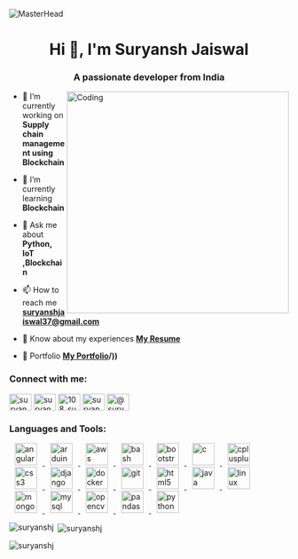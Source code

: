 ![MasterHead](https://mir-s3-cdn-cf.behance.net/project_modules/1400/6c0f9b95746151.5e9ecde69599e.gif)
<h1 align="center">Hi 👋, I'm Suryansh Jaiswal</h1>
<h3 align="center">A passionate developer from India</h3>
<img align="right" alt="Coding" width="400" src="https://th.bing.com/th/id/R.436be1cf99ccdc2b2a85ddac79b952f0?rik=HalCZYdEMVBy2g&riu=http%3a%2f%2fwww.ipvision.ca%2fimg%2fsolution%2fblockchain.gif&ehk=HaTa3ZSFB8xISFHBMPI%2b6W7bpVkZmcxaz8X%2b8%2bmOxK4%3d&risl=&pid=ImgRaw&r=0">

- 🔭 I’m currently working on **Supply chain management using Blockchain**

- 🌱 I’m currently learning **Blockchain**

- 💬 Ask me about **Python, IoT ,Blockchain**

- 📫 How to reach me **suryanshjaiswal37@gmail.com**

- 📄 Know about my experiences **[My Resume](http://bit.ly/suryanshj-resume)**

- 💼 Portfolio **[My Portfolio](https://www.suryansh-jaiswal.me/)/))**

<h3 align="left">Connect with me:</h3>
<p align="left">
<a href="https://linkedin.com/in/suryanshj" target="blank"><img align="center" src="https://www.svgrepo.com/show/521725/linkedin.svg" alt="suryanshj" height="30" width="40" /></a>
<a href="https://www.codechef.com/users/suryansh_37" target="blank"><img align="center" src="https://cdn.jsdelivr.net/npm/simple-icons@3.1.0/icons/codechef.svg" alt="suryansh_37" height="30" width="40" /></a>
<a href="https://www.hackerrank.com/108_suryansh" target="blank"><img align="center" src="https://www.svgrepo.com/show/443126/brand-hackerrank.svg" alt="108_suryansh" height="30" width="40" /></a>
<a href="https://www.leetcode.com/suryansh_jaiswal" target="blank"><img align="center" src="https://www.svgrepo.com/show/341985/leetcode.svg" alt="suryansh_jaiswal" height="30" width="40" /></a>
<a href="https://www.hackerearth.com/@suryanshjaiswal37" target="blank"><img align="center" src="https://www.svgrepo.com/show/330600/hackerearth.svg" alt="@suryanshjaiswal37" height="30" width="40" /></a>
</p>

<h3 align="left">Languages and Tools:</h3>
<p align="left"> 
<a href="https://angular.io" target="_blank" > <img src="https://www.svgrepo.com/show/452156/angular.svg" alt="angular" width="40" height="40" hspace="10"/> </a> 
<a href="https://www.arduino.cc/" target="_blank" > <img src="https://www.svgrepo.com/show/473549/arduino.svg" alt="arduino" width="40" height="40"  hspace="10"/> </a> 
<a href="https://aws.amazon.com" target="_blank" > <img src="https://www.svgrepo.com/show/376356/aws.svg" alt="aws" width="40" height="40"  hspace="10"/> </a> 
<a href="https://www.gnu.org/software/bash/" target="_blank" > <img src="https://www.vectorlogo.zone/logos/gnu_bash/gnu_bash-icon.svg" alt="bash" width="40" height="40"  hspace="10"/> </a> 
<a href="https://getbootstrap.com" target="_blank" > <img src="https://upload.wikimedia.org/wikipedia/commons/thumb/b/b2/Bootstrap_logo.svg/768px-Bootstrap_logo.svg.png?20210507000024" alt="bootstrap" width="40" height="40"  hspace="10"/> </a>
<a href="https://www.cprogramming.com/" target="_blank" > <img src="https://www.svgrepo.com/show/373482/c.svg" alt="c" width="40" height="40"  hspace="10"/> </a> 
<a href="https://www.w3schools.com/cpp/" target="_blank" > <img src="https://www.svgrepo.com/show/521339/c-plusplus-16.svg" alt="cplusplus" width="40" height="40"  hspace="10"/> </a>
<a href="https://www.w3schools.com/css/" target="_blank" > <img src="https://www.svgrepo.com/show/303481/css-3-logo.svg" alt="css3" width="40" height="40"  hspace="10"/> </a>
<a href="https://www.djangoproject.com/" target="_blank" > <img src="https://www.svgrepo.com/show/373554/django.svg" alt="django" width="40" height="40"  hspace="10"/> </a>
<a href="https://www.docker.com/" target="_blank" > <img src="https://www.svgrepo.com/show/452192/docker.svg" alt="docker" width="40" height="40"  hspace="10"/> </a>
<a href="https://git-scm.com/" target="_blank" > <img src="https://www.svgrepo.com/show/452210/git.svg" alt="git" width="40" height="40"  hspace="10"/> </a>
<a href="https://www.w3.org/html/" target="_blank" > <img src="https://www.svgrepo.com/show/452228/html-5.svg" alt="html5" width="40" height="40"  hspace="10"/> </a>
<a href="https://www.java.com" target="_blank" > <img src="https://www.svgrepo.com/show/452234/java.svg" alt="java" width="40" height="40"  hspace="10"/> </a>
<a href="https://www.linux.org/" target="_blank" > <img src="https://www.svgrepo.com/show/448236/linux.svg" alt="linux" width="40" height="40"  hspace="10"/> </a>
<a href="https://www.mongodb.com/" target="_blank" > <img src="https://www.svgrepo.com/show/331488/mongodb.svg" alt="mongodb" width="40" height="40"  hspace="10"/> </a>
<a href="https://www.mysql.com/" target="_blank" > <img src="https://www.svgrepo.com/show/331761/sql-database-sql-azure.svg" alt="mysql" width="40" height="40"  hspace="10"/> </a>
<a href="https://opencv.org/" target="_blank" > <img src="https://www.vectorlogo.zone/logos/opencv/opencv-icon.svg" alt="opencv" width="40" height="40" hspace="10"/> </a>
<a href="https://pandas.pydata.org/" target="_blank" > <img src="https://www.svgrepo.com/show/306534/pandas.svg" alt="pandas" width="40" height="40" hspace="10"/> </a> 
<a href="https://www.python.org" target="_blank" > <img src="https://www.svgrepo.com/show/452091/python.svg" alt="python" width="40" height="40" hspace="10"/> </a>
	
<p><img align="left" src="https://github-readme-stats.vercel.app/api/top-langs?username=suryanshj&show_icons=true&locale=en&layout=compact" alt="suryanshj" /></p>

<p>&nbsp;<img align="center" src="https://github-readme-stats.vercel.app/api?username=suryanshj&show_icons=true&locale=en" alt="suryanshj" /></p>

<p><img align="center" src="https://github-readme-streak-stats.herokuapp.com/?user=suryanshj&" alt="suryanshj" /></p>
